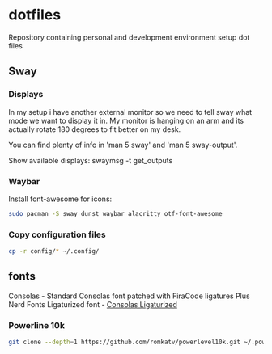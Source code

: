 # dotfiles
Repository containing personal and development environment setup dot files

## Sway

### Displays

In my setup i have another external monitor so we need to tell sway what mode we want to display it in. My monitor is hanging on an arm and its actually rotate 180 degrees to fit better on my desk.

You can find plenty of info in 'man 5 sway' and 'man 5 sway-output'.

Show available displays: swaymsg -t get_outputs


### Waybar

Install font-awesome for icons:

```bash
sudo pacman -S sway dunst waybar alacritty otf-font-awesome
```

### Copy configuration files

```bash
cp -r config/* ~/.config/
```

## fonts
Consolas - Standard Consolas font patched with FiraCode ligatures Plus Nerd Fonts
Ligaturized font - [Consolas Ligaturized](https://github.com/somq/consolas-ligaturized)

### Powerline 10k

```bash
git clone --depth=1 https://github.com/romkatv/powerlevel10k.git ~/.powerlevel10k
```